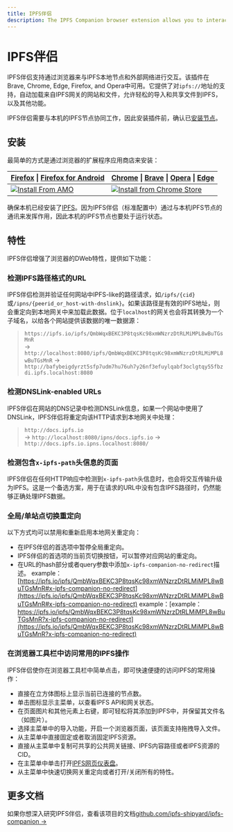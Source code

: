 ```yaml
---
title: IPFS伴侣
description: The IPFS Companion browser extension allows you to interact with your IPFS node and the extended IPFS network through your browser. Learn how to install it here.
---
```


# IPFS伴侣

IPFS伴侣支持通过浏览器来与IPFS本地节点和外部网络进行交互。该插件在Brave, Chrome, Edge, Firefox, and Opera中可用。它提供了对`ipfs://`地址的支持，自动加载来自IPFS网关的网站和文件，允许轻松的导入和共享文件到IPFS，以及其他功能。

IPFS伴侣需要与本机的IPFS节点协同工作，因此安装插件前，确认已[安装节点](/install/ipfs-desktop/)。

## 安装

最简单的方式是通过浏览器的扩展程序应用商店来安装：

| [Firefox](https://www.mozilla.org/firefox/new/) \| [Firefox for Android](https://play.google.com/store/apps/details?id=org.mozilla.firefox)          | [Chrome](https://www.google.com/chrome/) \| [Brave](https://brave.com/) \| [Opera](https://www.opera.com/) \| [Edge](https://www.microsoftedgeinsider.com/)                                    |
| ---------------------------------------------------------------------------------------------------------------------------------------------------- | ---------------------------------------------------------------------------------------------------------------------------------------------------------------------------------------------- |
| [![Install From AMO](https://ipfs.io/ipfs/QmWNa64XjA78QvK3zG2593bSMizkDXXcubDHjnRDYUivqt)](https://addons.mozilla.org/firefox/addon/ipfs-companion/) | [![Install from Chrome Store](https://ipfs.io/ipfs/QmU4Qm5YEKy5yHmdAgU2fD7PjZLgrYTUUbxTydqG2QK3TT)](https://chrome.google.com/webstore/detail/ipfs-companion/nibjojkomfdiaoajekhjakgkdhaomnch) |

确保本机已经安装了[IPFS](https://ipfs.io/#install)。因为IPFS伴侣（标准配置中）通过与本机IPFS节点的通讯来发挥作用，因此本机的IPFS节点也要处于运行状态。

## 特性

IPFS伴侣增强了浏览器的DWeb特性，提供如下功能：

### 检测IPFS路径格式的URL

IPFS伴侣检测并验证任何网站中IPFS-like的路径请求，如`/ipfs/{cid}`或`/ipns/{peerid_or_host-with-dnslink}`。如果该路径是有效的IPFS地址，则会重定向到本地网关中来加载此数据。位于`localhost`的网关也会将其转换为一个子域名，以给各个网站提供该数据的唯一数据源：

> `https://ipfs.io/ipfs/QmbWqxBEKC3P8tqsKc98xmWNzrzDtRLMiMPL8wBuTGsMnR`  
> → `http://localhost:8080/ipfs/QmbWqxBEKC3P8tqsKc98xmWNzrzDtRLMiMPL8wBuTGsMnR`
> → `http://bafybeigdyrzt5sfp7udm7hu76uh7y26nf3efuylqabf3oclgtqy55fbzdi.ipfs.localhost:8080`

### 检测DNSLink-enabled URLs

IPFS伴侣在网站的DNS记录中检测DNSLink信息，如果一个网站中使用了DNSLink，IPFS伴侣将重定向该HTTP请求到本地网关中处理：

> `http://docs.ipfs.io`  
> → `http://localhost:8080/ipns/docs.ipfs.io` → `http://docs.ipfs.io.ipns.localhost:8080/`

### 检测包含`x-ipfs-path`头信息的页面

IPFS伴侣在任何HTTP响应中检测到`x-ipfs-path`头信息时，也会将交互传输升级为IPFS。这是一个备选方案，用于在请求的URL中没有包含IPFS路径时，仍然能够正确处理IPFS数据。

### 全局/单站点切换重定向

以下方式均可以禁用和重新启用本地网关重定向：

- 在IPFS伴侣的首选项中暂停全局重定向。
- IPFS伴侣的首选项的当前页切换按钮，可以暂停对应网站的重定向。
- 在URL的hash部分或者query参数中添加`x-ipfs-companion-no-redirect`描述。
example：[https://ipfs.io/ipfs/QmbWqxBEKC3P8tqsKc98xmWNzrzDtRLMiMPL8wBuTGsMnR#x-ipfs-companion-no-redirect](https://ipfs.io/ipfs/QmbWqxBEKC3P8tqsKc98xmWNzrzDtRLMiMPL8wBuTGsMnR#x-ipfs-companion-no-redirect)
example：[example：https://ipfs.io/ipfs/QmbWqxBEKC3P8tqsKc98xmWNzrzDtRLMiMPL8wBuTGsMnR?x-ipfs-companion-no-redirect](https://ipfs.io/ipfs/QmbWqxBEKC3P8tqsKc98xmWNzrzDtRLMiMPL8wBuTGsMnR?x-ipfs-companion-no-redirect)

### 在浏览器工具栏中访问常用的IPFS操作

IPFS伴侣使你在浏览器工具栏中简单点击，即可快速便捷的访问IPFS的常用操作：

- 直接在立方体图标上显示当前已连接的节点数。
- 单击图标显示主菜单，以查看IPFS API和网关状态。
- 在页面图片和其他元素上右键，即可轻松将其添加到IPFS中，并保留其文件名（如图片）。
- 选择主菜单中的导入功能，开启一个浏览器页面，该页面支持拖拽导入文件。
- 从主菜单中直接固定或者取消固定IPFS资源。
- 直接从主菜单中复制可共享的公共网关链接、IPFS内容路径或者IPFS资源的CID。
- 在主菜单中单击打开[IPFS网页仪表盘](https://github.com/ipfs-shipyard/ipfs-webui)。
- 从主菜单中快速切换网关重定向或者打开/关闭所有的特性。

## 更多文档

如果你想深入研究IPFS伴侣，查看该项目的文档[github.com/ipfs-shipyard/ipfs-companion →](https://github.com/ipfs-shipyard/ipfs-companion)
